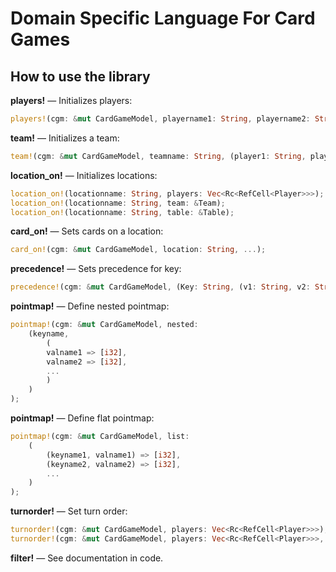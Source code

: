 # Domain Specific Language For Card Games

## How to use the library
        
**players!** — Initializes players:
```rust
players!(cgm: &mut CardGameModel, playername1: String, playername2: String);
```
        
**team!** — Initializes a team:

```rust
team!(cgm: &mut CardGameModel, teamname: String, (player1: String, player2: String));
```
        
**location_on!** — Initializes locations:
```rust
location_on!(locationname: String, players: Vec<Rc<RefCell<Player>>>);
location_on!(locationname: String, team: &Team);
location_on!(locationname: String, table: &Table);
```
        
**card_on!** — Sets cards on a location:
```rust
card_on!(cgm: &mut CardGameModel, location: String, ...);
```
        
**precedence!** — Sets precedence for key:
```rust
precedence!(cgm: &mut CardGameModel, (Key: String, (v1: String, v2: String, ...)));
```
        
**pointmap!** — Define nested pointmap:
```rust
pointmap!(cgm: &mut CardGameModel, nested: 
    (keyname,
        (
        valname1 => [i32],
        valname2 => [i32],
        ...
        )
    )
);
```
        
**pointmap!** — Define flat pointmap:
```rust
pointmap!(cgm: &mut CardGameModel, list: 
    (
        (keyname1, valname1) => [i32],
        (keyname2, valname2) => [i32],
        ...
    )
);
```
        
**turnorder!** — Set turn order:
```rust
turnorder!(cgm: &mut CardGameModel, players: Vec<Rc<RefCell<Player>>>);
turnorder!(cgm: &mut CardGameModel, players: Vec<Rc<RefCell<Player>>>, random);
```
        
**filter!** — See documentation in code.

